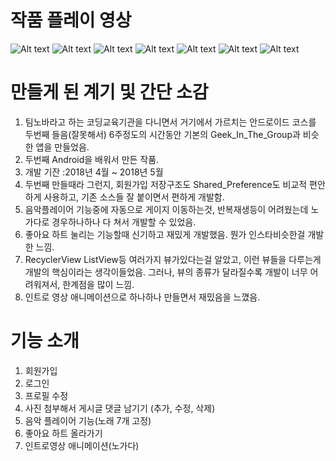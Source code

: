 **작품 플레이 영상**
=======================================
![Alt text](videos/application2_1.gif "application2_1")
![Alt text](videos/application2_2.gif "application2_2")
![Alt text](videos/application2_3.gif "application2_3")
![Alt text](videos/application2_4.gif "application2_4")
![Alt text](videos/application2_5.gif "application2_5")
![Alt text](videos/application2_6.gif "application2_6")
![Alt text](videos/application2_7.gif "application2_7")




**만들게 된 계기 및 간단 소감**
=======================================
1. 팀노바라고 하는 코딩교육기관을 다니면서 거기에서 가르치는 안드로이드 코스를 두번째 들음(잘못해서) 6주정도의 시간동안 기본의 Geek_In_The_Group과 비슷한 앱을 만들었음. 
2. 두번째 Android을 배워서 만든 작품. 
3. 개발 기잔 :2018년 4월 ~ 2018년 5월 
4. 두번째 만들때라 그런지, 회원가입 저장구조도 Shared_Preference도 비교적 편안하게 사용하고, 기존 소스들 잘 붙이면서 편하게 개발함. 
5. 음악플레이어 기능중에 자동으로 게이지 이동하는것, 반복재생등이 어려웠는데 노가다로 경우하나하나 다 쳐서 개발할 수 있었음.
6. 좋아요 하트 눌리는 기능할때 신기하고 재밌게 개발했음. 뭔가 인스타비슷한걸 개발한 느낌.
7. RecyclerView ListView등 여러가지 뷰가있다는걸 알았고, 이런 뷰들을 다루는게 개발의 핵심이라는 생각이들었음. 그러나, 뷰의 종류가 달라질수록 개발이 너무 어려워져서, 한계점을 많이 느낌.
8. 인트로 영상 애니메이션으로 하나하나 만들면서 재밌음을 느꼈음.

**기능 소개**
======================================
1. 회원가입
2. 로그인
3. 프로필 수정
4. 사진 첨부해서 게시글 댓글 남기기 (추가, 수정, 삭제)
5. 음악 플레이어 기능(노래 7개 고정)
6. 좋아요 하트 올라가기
7. 인트로영상 애니메이션(노가다)